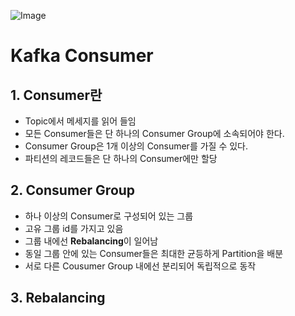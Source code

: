 ![Image](https://github.com/user-attachments/assets/44775098-769e-4d9c-9f2e-66d54322dc8f)

# Kafka Consumer

## 1. Consumer란
- Topic에서 메세지를 읽어 들임
- 모든 Consumer들은 단 하나의  Consumer Group에 소속되어야 한다.
- Consumer Group은 1개 이상의 Consumer를 가질 수 있다.
- 파티션의 레코드들은 단 하나의 Consumer에만 할당

## 2. Consumer Group
- 하나 이상의 Consumer로 구성되어 있는 그룹
- 고유 그룹 id를 가지고 있음
- 그룹 내에선 **Rebalancing**이 일어남
- 동일 그룹 안에 있는 Consumer들은 최대한 균등하게 Partition을 배분
- 서로 다른 Cousumer Group 내에선 분리되어 독립적으로 동작

## 3. Rebalancing
































<!-- 
```
kafka-console-consumer --bootstrap-server localhost:9092 --group group_01 --topic multipart-topic --property print.key=true --property print.value = true --property print.partition=true
``` 
-->
